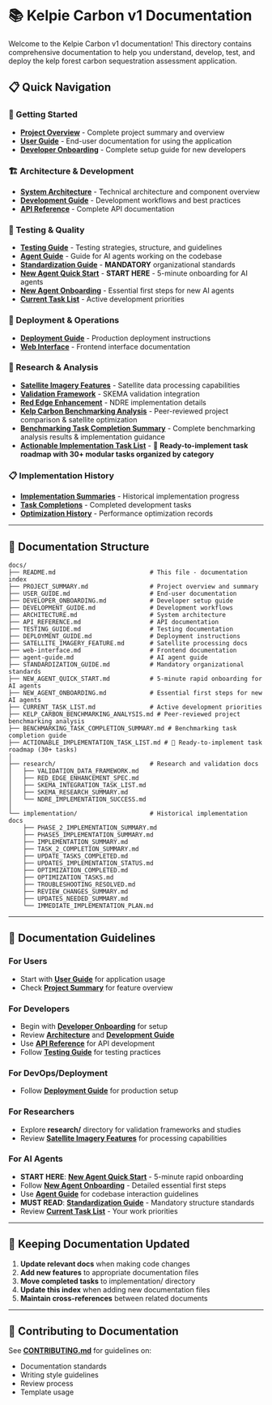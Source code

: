 # 📚 Kelpie Carbon v1 Documentation

Welcome to the Kelpie Carbon v1 documentation! This directory contains comprehensive documentation to help you understand, develop, test, and deploy the kelp forest carbon sequestration assessment application.

## 📋 Quick Navigation

### 🏁 Getting Started
- **[Project Overview](PROJECT_SUMMARY.md)** - Complete project summary and overview
- **[User Guide](USER_GUIDE.md)** - End-user documentation for using the application
- **[Developer Onboarding](DEVELOPER_ONBOARDING.md)** - Complete setup guide for new developers

### 🏗️ Architecture & Development
- **[System Architecture](ARCHITECTURE.md)** - Technical architecture and component overview
- **[Development Guide](DEVELOPMENT_GUIDE.md)** - Development workflows and best practices
- **[API Reference](API_REFERENCE.md)** - Complete API documentation

### 🧪 Testing & Quality
- **[Testing Guide](TESTING_GUIDE.md)** - Testing strategies, structure, and guidelines
- **[Agent Guide](agent-guide.md)** - Guide for AI agents working on the codebase
- **[Standardization Guide](STANDARDIZATION_GUIDE.md)** - **MANDATORY** organizational standards
- **[New Agent Quick Start](NEW_AGENT_QUICK_START.md)** - **START HERE** - 5-minute onboarding for AI agents
- **[New Agent Onboarding](NEW_AGENT_ONBOARDING.md)** - Essential first steps for new AI agents
- **[Current Task List](CURRENT_TASK_LIST.md)** - Active development priorities

### 🚀 Deployment & Operations
- **[Deployment Guide](DEPLOYMENT_GUIDE.md)** - Production deployment instructions
- **[Web Interface](web-interface.md)** - Frontend interface documentation

### 🔬 Research & Analysis
- **[Satellite Imagery Features](SATELLITE_IMAGERY_FEATURE.md)** - Satellite data processing capabilities
- **[Validation Framework](research/VALIDATION_DATA_FRAMEWORK.md)** - SKEMA validation integration
- **[Red Edge Enhancement](research/RED_EDGE_ENHANCEMENT_SPEC.md)** - NDRE implementation details
- **[Kelp Carbon Benchmarking Analysis](KELP_CARBON_BENCHMARKING_ANALYSIS.md)** - Peer-reviewed project comparison & satellite optimization
- **[Benchmarking Task Completion Summary](BENCHMARKING_TASK_COMPLETION_SUMMARY.md)** - Complete benchmarking analysis results & implementation guidance
- **[Actionable Implementation Task List](ACTIONABLE_IMPLEMENTATION_TASK_LIST.md)** - 🚀 **Ready-to-implement task roadmap with 30+ modular tasks organized by category**

### 📋 Implementation History
- **[Implementation Summaries](implementation/)** - Historical implementation progress
- **[Task Completions](implementation/)** - Completed development tasks
- **[Optimization History](implementation/)** - Performance optimization records

---

## 📂 Documentation Structure

```
docs/
├── README.md                          # This file - documentation index
├── PROJECT_SUMMARY.md                 # Project overview and summary
├── USER_GUIDE.md                      # End-user documentation
├── DEVELOPER_ONBOARDING.md            # Developer setup guide
├── DEVELOPMENT_GUIDE.md               # Development workflows
├── ARCHITECTURE.md                    # System architecture
├── API_REFERENCE.md                   # API documentation
├── TESTING_GUIDE.md                   # Testing documentation
├── DEPLOYMENT_GUIDE.md                # Deployment instructions
├── SATELLITE_IMAGERY_FEATURE.md       # Satellite processing docs
├── web-interface.md                   # Frontend documentation
├── agent-guide.md                     # AI agent guide
├── STANDARDIZATION_GUIDE.md           # Mandatory organizational standards
├── NEW_AGENT_QUICK_START.md           # 5-minute rapid onboarding for AI agents
├── NEW_AGENT_ONBOARDING.md            # Essential first steps for new AI agents
├── CURRENT_TASK_LIST.md               # Active development priorities
├── KELP_CARBON_BENCHMARKING_ANALYSIS.md # Peer-reviewed project benchmarking analysis
├── BENCHMARKING_TASK_COMPLETION_SUMMARY.md # Benchmarking task completion guide
├── ACTIONABLE_IMPLEMENTATION_TASK_LIST.md # 🚀 Ready-to-implement task roadmap (30+ tasks)
│
├── research/                          # Research and validation docs
│   ├── VALIDATION_DATA_FRAMEWORK.md
│   ├── RED_EDGE_ENHANCEMENT_SPEC.md
│   ├── SKEMA_INTEGRATION_TASK_LIST.md
│   ├── SKEMA_RESEARCH_SUMMARY.md
│   └── NDRE_IMPLEMENTATION_SUCCESS.md
│
└── implementation/                    # Historical implementation docs
    ├── PHASE_2_IMPLEMENTATION_SUMMARY.md
    ├── PHASE5_IMPLEMENTATION_SUMMARY.md
    ├── IMPLEMENTATION_SUMMARY.md
    ├── TASK_2_COMPLETION_SUMMARY.md
    ├── UPDATE_TASKS_COMPLETED.md
    ├── UPDATES_IMPLEMENTATION_STATUS.md
    ├── OPTIMIZATION_COMPLETED.md
    ├── OPTIMIZATION_TASKS.md
    ├── TROUBLESHOOTING_RESOLVED.md
    ├── REVIEW_CHANGES_SUMMARY.md
    ├── UPDATES_NEEDED_SUMMARY.md
    └── IMMEDIATE_IMPLEMENTATION_PLAN.md
```

---

## 🎯 Documentation Guidelines

### For Users
- Start with **[User Guide](USER_GUIDE.md)** for application usage
- Check **[Project Summary](PROJECT_SUMMARY.md)** for feature overview

### For Developers
- Begin with **[Developer Onboarding](DEVELOPER_ONBOARDING.md)** for setup
- Review **[Architecture](ARCHITECTURE.md)** and **[Development Guide](DEVELOPMENT_GUIDE.md)**
- Use **[API Reference](API_REFERENCE.md)** for API development
- Follow **[Testing Guide](TESTING_GUIDE.md)** for testing practices

### For DevOps/Deployment
- Follow **[Deployment Guide](DEPLOYMENT_GUIDE.md)** for production setup

### For Researchers
- Explore **research/** directory for validation frameworks and studies
- Review **[Satellite Imagery Features](SATELLITE_IMAGERY_FEATURE.md)** for processing capabilities

### For AI Agents
- **START HERE**: **[New Agent Quick Start](NEW_AGENT_QUICK_START.md)** - 5-minute rapid onboarding
- Follow **[New Agent Onboarding](NEW_AGENT_ONBOARDING.md)** - Detailed essential first steps
- Use **[Agent Guide](agent-guide.md)** for codebase interaction guidelines
- **MUST READ**: **[Standardization Guide](STANDARDIZATION_GUIDE.md)** - Mandatory structure standards
- Review **[Current Task List](CURRENT_TASK_LIST.md)** - Your work priorities

---

## 🔄 Keeping Documentation Updated

1. **Update relevant docs** when making code changes
2. **Add new features** to appropriate documentation files
3. **Move completed tasks** to implementation/ directory
4. **Update this index** when adding new documentation files
5. **Maintain cross-references** between related documents

---

## 🤝 Contributing to Documentation

See **[CONTRIBUTING.md](../CONTRIBUTING.md)** for guidelines on:
- Documentation standards
- Writing style guidelines
- Review process
- Template usage
